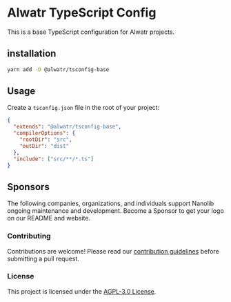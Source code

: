 # Alwatr TypeScript Config

This is a base TypeScript configuration for Alwatr projects.

## installation

```bash
yarn add -D @alwatr/tsconfig-base
```

## Usage

Create a `tsconfig.json` file in the root of your project:

```json
{
  "extends": "@alwatr/tsconfig-base",
  "compilerOptions": {
    "rootDir": "src",
    "outDir": "dist"
  },
  "include": ["src/**/*.ts"]
}
```

## Sponsors

The following companies, organizations, and individuals support Nanolib ongoing maintenance and development. Become a Sponsor to get your logo on our README and website.

### Contributing

Contributions are welcome! Please read our [contribution guidelines](https://github.com/Alwatr/.github/blob/next/CONTRIBUTING.md) before submitting a pull request.

### License

This project is licensed under the [AGPL-3.0 License](LICENSE).
